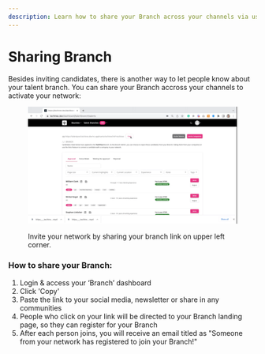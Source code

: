 ```yaml
---
description: Learn how to share your Branch across your channels via using a personal link.
---
```


# Sharing Branch

Besides inviting candidates, there is another way to let people know about your talent branch. You can share your Branch accross your channels to activate your network:

<figure><img src="../../.gitbook/assets/Sharing Branch.gif" alt=""><figcaption><p>Invite your network by sharing your branch link on upper left corner.</p></figcaption></figure>



### How to share your Branch:

1. Login & access your ‘Branch’ dashboard
2. Click 'Copy'
3. Paste the link to your social media, newsletter or share in any communities&#x20;
4. People who click on your link will be directed to your Branch landing page, so they can register for your Branch
5. After each person joins, you will receive an email titled as "Someone from your network has registered to join your Branch!"
